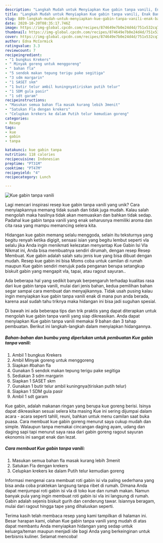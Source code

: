 ```yaml
---
description: "Langkah Mudah untuk Menyiapkan Kue gabin tanpa vanili, Enak Banget"
title: "Langkah Mudah untuk Menyiapkan Kue gabin tanpa vanili, Enak Banget"
slug: 889-langkah-mudah-untuk-menyiapkan-kue-gabin-tanpa-vanili-enak-banget
date: 2020-10-20T08:35:17.746Z
image: https://img-global.cpcdn.com/recipes/874649e7b0e24d4d/751x532cq70/kue-gabin-tanpa-vanili-foto-resep-utama.jpg
thumbnail: https://img-global.cpcdn.com/recipes/874649e7b0e24d4d/751x532cq70/kue-gabin-tanpa-vanili-foto-resep-utama.jpg
cover: https://img-global.cpcdn.com/recipes/874649e7b0e24d4d/751x532cq70/kue-gabin-tanpa-vanili-foto-resep-utama.jpg
author: Edna McCormick
ratingvalue: 3.3
reviewcount: 7
recipeingredient:
- "1 bungkus Krekers"
- " Minyak goreng untuk menggoreng"
- " bahan fla"
- "5 sendok makan tepung terigu pake segitiga"
- "3 sdm margarin"
- "1 SASET skm"
- "1 butir telur ambil kuningnyatiriskan putih telur"
- "1 SDM gula pasir"
- "1 sdt garam"
recipeinstructions:
- "Masukan semua bahan fla masak kurang lebih 3menit"
- "Satukan Fla dengan krekers"
- "Celupkan krekers ke dalam Putih telur kemudian goreng"
categories:
- Resep
tags:
- kue
- gabin
- tanpa

katakunci: kue gabin tanpa 
nutrition: 118 calories
recipecuisine: Indonesian
preptime: "PT31M"
cooktime: "PT47M"
recipeyield: "4"
recipecategory: Lunch

---
```



![Kue gabin tanpa vanili](https://img-global.cpcdn.com/recipes/874649e7b0e24d4d/751x532cq70/kue-gabin-tanpa-vanili-foto-resep-utama.jpg)

Lagi mencari inspirasi resep kue gabin tanpa vanili yang unik? Cara menyiapkannya memang tidak susah dan tidak juga mudah. Kalau salah mengolah maka hasilnya tidak akan memuaskan dan bahkan tidak sedap. Padahal kue gabin tanpa vanili yang enak seharusnya memiliki aroma dan cita rasa yang mampu memancing selera kita.

Hidangan kue gabin memang selalu menggoda, selain itu teksturnya yang begitu renyah ketika digigit, sensasi isian yang begitu lembut seperti vla selalu jika Anda ingin menikmati kelezatan menyantap Kue Gabin Isi Vla Nikmat ini, Anda bisa membuatnya sendiri dirumah, dengan resep Resep Membuat. Kue gabin adalah salah satu jenis kue yang bisa dibuat dengan mudah. Resep kue gabin ini bisa Moms coba untuk camilan di rumah maupun Kue gabin sendiri merujuk pada penganan berupa setangkup biskuit gabin yang mengapit vla, tapai, atau ragout sayuran..

Ada beberapa hal yang sedikit banyak berpengaruh terhadap kualitas rasa dari kue gabin tanpa vanili, mulai dari jenis bahan, kedua pemilihan bahan segar sampai cara membuat dan menyajikannya. Tidak usah pusing kalau ingin menyiapkan kue gabin tanpa vanili enak di mana pun anda berada, karena asal sudah tahu triknya maka hidangan ini bisa jadi suguhan spesial.


Di bawah ini ada beberapa tips dan trik praktis yang dapat diterapkan untuk mengolah kue gabin tanpa vanili yang siap dikreasikan. Anda dapat menyiapkan Kue gabin tanpa vanili memakai 9 bahan dan 3 tahap pembuatan. Berikut ini langkah-langkah dalam menyiapkan hidangannya.

<!--inarticleads1-->

##### Bahan-bahan dan bumbu yang diperlukan untuk pembuatan Kue gabin tanpa vanili:

1. Ambil 1 bungkus Krekers
1. Ambil  Minyak goreng untuk menggoreng
1. Siapkan  #bahan fla
1. Gunakan 5 sendok makan tepung terigu pake segitiga
1. Sediakan 3 sdm margarin
1. Siapkan 1 SASET skm
1. Gunakan 1 butir telur ambil kuningnya(tiriskan putih telur)
1. Siapkan 1 SDM gula pasir
1. Ambil 1 sdt garam


Kue gabin, adalah makanan ringan yang berupa kue goreng berisi. Isinya dapat dikreasikan sesuai selera kita masing Kue ini sering dijumpai dalam acara - acara seperti tahlil, reuni, bahkan untuk menu camilan saat buka puasa. Cara membuat kue gabin goreng menurut saya cukup mudah dan simple. Walaupun tanpa memakai cincangan daging ayam, udang dan daging sapi tapi menurut saya rasa dari gabin goreng ragout sayuran ekonomis ini sangat enak dan lezat. 

<!--inarticleads2-->

##### Cara membuat Kue gabin tanpa vanili:

1. Masukan semua bahan fla masak kurang lebih 3menit
1. Satukan Fla dengan krekers
1. Celupkan krekers ke dalam Putih telur kemudian goreng


Informasi mengenai cara membuat roti gabin isi vla paling sederhana yang bisa anda coba praktekan langsung tanpa ribet di rumah. Dimana Anda dapat menjumpai roti gabin isi vla di toko kue dan rumah makan. Namun banyak pula yang ingin membuat roti gabin isi vla ini langsung di rumah. Gabin adalah sejenis biskuit gurih dan cenderung tawar. Isiannya beragam, mulai dari ragout hingga tape yang dihaluskan seperti. 

Terima kasih telah membaca resep yang kami tampilkan di halaman ini. Besar harapan kami, olahan Kue gabin tanpa vanili yang mudah di atas dapat membantu Anda menyiapkan hidangan yang sedap untuk keluarga/teman maupun menjadi ide bagi Anda yang berkeinginan untuk berbisnis kuliner. Selamat mencoba!
